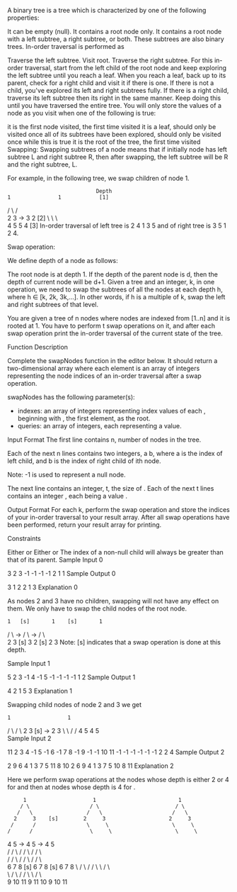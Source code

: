 A binary tree is a tree which is characterized by one of the following properties:

It can be empty (null).
It contains a root node only.
It contains a root node with a left subtree, a right subtree, or both. These subtrees are also binary trees.
In-order traversal is performed as

Traverse the left subtree.
Visit root.
Traverse the right subtree.
For this in-order traversal, start from the left child of the root node and keep exploring the left subtree until you reach a leaf. When you reach a leaf, back up to its parent, check for a right child and visit it if there is one. If there is not a child, you've explored its left and right subtrees fully. If there is a right child, traverse its left subtree then its right in the same manner. Keep doing this until you have traversed the entire tree. You will only store the values of a node as you visit when one of the following is true:

it is the first node visited, the first time visited
it is a leaf, should only be visited once
all of its subtrees have been explored, should only be visited once while this is true
it is the root of the tree, the first time visited
Swapping: Swapping subtrees of a node means that if initially node has left subtree L and right subtree R, then after swapping, the left subtree will be R and the right subtree, L.

For example, in the following tree, we swap children of node 1.

                                Depth
    1               1            [1]
   / \             / \
  2   3     ->    3   2          [2]
   \   \           \   \
    4   5           5   4        [3]
In-order traversal of left tree is 2 4 1 3 5 and of right tree is 3 5 1 2 4.

Swap operation:

We define depth of a node as follows:

The root node is at depth 1.
If the depth of the parent node is d, then the depth of current node will be d+1.
Given a tree and an integer, k, in one operation, we need to swap the subtrees of all the nodes at each depth h, where h ∈ [k, 2k, 3k,...]. In other words, if h is a multiple of k, swap the left and right subtrees of that level.

You are given a tree of n nodes where nodes are indexed from [1..n] and it is rooted at 1. You have to perform t swap operations on it, and after each swap operation print the in-order traversal of the current state of the tree.

Function Description

Complete the swapNodes function in the editor below. It should return a two-dimensional array where each element is an array of integers representing the node indices of an in-order traversal after a swap operation.

swapNodes has the following parameter(s):
- indexes: an array of integers representing index values of each , beginning with , the first element, as the root.
- queries: an array of integers, each representing a  value.

Input Format
The first line contains n, number of nodes in the tree.

Each of the next n lines contains two integers, a b, where a is the index of left child, and b is the index of right child of ith node.

Note: -1 is used to represent a null node.

The next line contains an integer, t, the size of .
Each of the next t lines contains an integer , each being a value .

Output Format
For each k, perform the swap operation and store the indices of your in-order traversal to your result array. After all swap operations have been performed, return your result array for printing.

Constraints

Either  or 
Either  or 
The index of a non-null child will always be greater than that of its parent.
Sample Input 0

3
2 3
-1 -1
-1 -1
2
1
1
Sample Output 0

3 1 2
2 1 3
Explanation 0

As nodes 2 and 3 have no children, swapping will not have any effect on them. We only have to swap the child nodes of the root node.

    1   [s]       1    [s]       1   
   / \      ->   / \        ->  / \  
  2   3 [s]     3   2  [s]     2   3
Note: [s] indicates that a swap operation is done at this depth.

Sample Input 1

5
2 3
-1 4
-1 5
-1 -1
-1 -1
1
2
Sample Output 1

4 2 1 5 3
Explanation 1

Swapping child nodes of node 2 and 3 we get

    1                  1  
   / \                / \ 
  2   3   [s]  ->    2   3
   \   \            /   / 
    4   5          4   5  
Sample Input 2

11
2 3
4 -1
5 -1
6 -1
7 8
-1 9
-1 -1
10 11
-1 -1
-1 -1
-1 -1
2
2
4
Sample Output 2

2 9 6 4 1 3 7 5 11 8 10
2 6 9 4 1 3 7 5 10 8 11
Explanation 2

Here we perform swap operations at the nodes whose depth is either 2 or 4 for  and then at nodes whose depth is 4 for .

         1                     1                          1             
        / \                   / \                        / \            
       /   \                 /   \                      /   \           
      2     3    [s]        2     3                    2     3          
     /      /                \     \                    \     \         
    /      /                  \     \                    \     \        
   4      5          ->        4     5          ->        4     5       
  /      / \                  /     / \                  /     / \      
 /      /   \                /     /   \                /     /   \     
6      7     8   [s]        6     7     8   [s]        6     7     8
 \          / \            /           / \              \         / \   
  \        /   \          /           /   \              \       /   \  
   9      10   11        9           11   10              9     10   11 